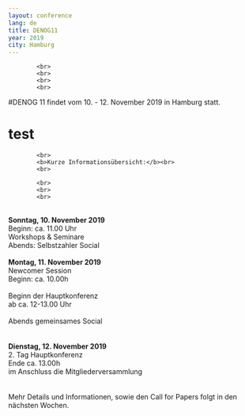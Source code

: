 ```yaml
---
layout: conference
lang: de
title: DENOG11
year: 2019
city: Hamburg
---
```



            <br>
            <br>
            <br>
            <br>            
  #DENOG 11 findet vom 10. - 12. November 2019 in Hamburg statt.</b>
            </center>
            <h1>test</h1>

            <br>
            <b>Kurze Informationsübersicht:</b><br>
            <br>

            <br>
            <br>
            <br>
<br>
<b>Sonntag, 10. November 2019</b><br>
Beginn: 	ca. 11.00 Uhr<br>
Workshops & Seminare<br>
Abends:	Selbstzahler Social<br>
<br>
<b>Montag, 11. November 2019</b><br>
Newcomer Session<br>
Beginn: 	ca. 10.00h<br>
<br>
Beginn der Hauptkonferenz<br>
ab ca. 12-13.00 Uhr<br>
<br>
Abends gemeinsames Social<br>
<br>
<br>
<b>Dienstag, 12. November 2019</b><br>
2. Tag Hauptkonferenz<br>
Ende ca. 13.00h<br>
im Anschluss die Mitgliederversammlung<br>
<br>
<br>
Mehr Details und Informationen, sowie den Call for Papers folgt in den nächsten Wochen.
